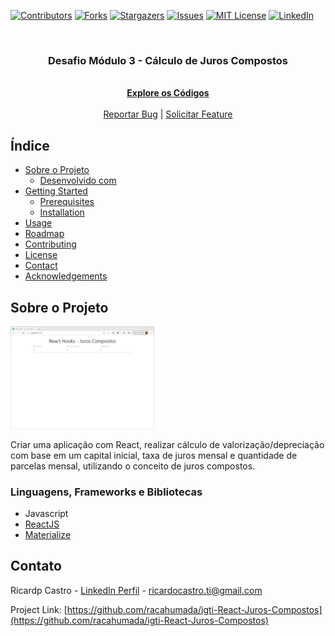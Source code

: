 [![Contributors][contributors-shield]][contributors-url] [![Forks][forks-shield]][forks-url] [![Stargazers][stars-shield]][stars-url] [![Issues][issues-shield]][issues-url] [![MIT License][license-shield]][license-url] [![LinkedIn][linkedin-shield]][linkedin-url]
<!-- PROJECT LOGO -->
<br />
<p align="center">
  <h3 align="center">Desafio Módulo 3 - Cálculo de Juros Compostos</h3>

  <p align="center">
    <br />
    <a href="https://github.com/racahumada/igti-React-Juros-Compostos"><strong>Explore os Códigos</strong></a>
    <br />
    <br />
    <!-- <a href="https://github.com/othneildrew/Best-README-Template">View Demo</a> | -->
    <a href="https://github.com/racahumada/igti-React-Juros-Compostos/issues">Reportar Bug</a> |
    <a href="https://github.com/racahumada/igti-React-Juros-Compostos/issues">Solicitar Feature</a>
  </p>
</p>

<!-- Índice -->

## Índice

- [Sobre o Projeto](#sobre-o-projeto)
  - [Desenvolvido com](#desenvolvido-com)
- [Getting Started](#getting-started)
  - [Prerequisites](#prerequisites)
  - [Installation](#installation)
- [Usage](#usage)
- [Roadmap](#roadmap)
- [Contributing](#contributing)
- [License](#license)
- [Contact](#contact)
- [Acknowledgements](#acknowledgements)

<!-- SOBRE O PROJETO -->

## Sobre o Projeto

<p>
  <img src="./images/tela-1-%5Bvazia%5D.jpg" alt="Tela Inicial" style="width: 230px" />
</p>

Criar uma aplicação com React, realizar cálculo de valorização/depreciação com base em um capital inicial, taxa de juros mensal e quantidade de parcelas mensal, utilizando o conceito de juros compostos.

### Linguagens, Frameworks e Bibliotecas

- Javascript
- [ReactJS](https://pt-br.reactjs.org/)
- [Materialize](https://materializecss.com/)

<!-- CONTATO -->
## Contato

Ricardp Castro - [LinkedIn Perfil](https://www.linkedin.com/in/ricardo-castro-ahumada/) - ricardocastro.ti@gmail.com

Project Link: [https://github.com/racahumada/igti-React-Juros-Compostos](https://github.com/racahumada/igti-React-Juros-Compostos)

<!--
## Scripts Disponíveis

No diretório do projeto, você pode executar:

### `yarn install`

Para instalar dependências da aplicação

### `yarn start`

Para rodar em modo de desenvolvimento.<br />
Abrir [http://localhost:3000](http://localhost:3000) para visualizar no navegador
-->


[contributors-shield]: https://img.shields.io/github/contributors/racahumada/igti-React-Juros-Compostos.svg?style=flat-square
[contributors-url]: https://github.com/racahumada/igti-React-Juros-Compostos/graphs/contributors
[forks-shield]: https://img.shields.io/github/forks/racahumada/igti-React-Juros-Compostos.svg?style=flat-square
[forks-url]: https://github.com/racahumada/igti-React-Juros-Compostos/network/members
[stars-shield]: https://img.shields.io/github/stars/racahumada/igti-React-Juros-Compostos.svg?style=flat-square
[stars-url]: https://github.com/racahumada/igti-React-Juros-Compostos/stargazers
[issues-shield]: https://img.shields.io/github/issues/racahumada/igti-React-Juros-Compostos.svg?style=flat-square
[issues-url]: https://github.com/racahumada/igti-React-Juros-Compostos/issues
[license-shield]: https://img.shields.io/github/license/racahumada/igti-React-Juros-Compostos.svg?style=flat-square
[license-url]: https://github.com/racahumada/igti-React-Juros-Compostos/blob/master/LICENSE.txt
[linkedin-shield]: https://img.shields.io/badge/-LinkedIn-black.svg?style=flat-square&logo=linkedin&colorB=555
[linkedin-url]: https://linkedin.com/in/ricardo-castro-ahumada/
